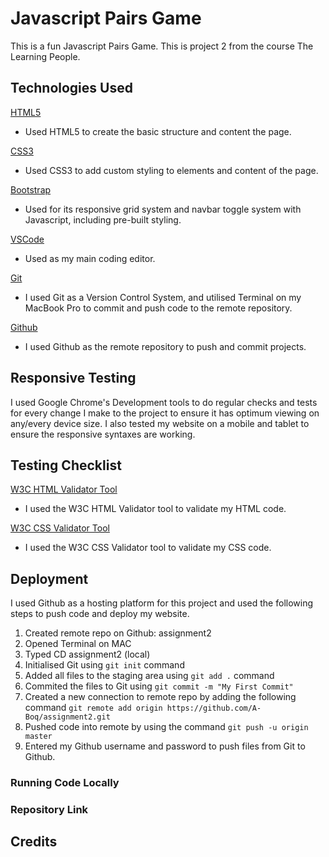 # Javascript Pairs Game

This is a fun Javascript Pairs Game. This is project 2 from the course The Learning People.

## Technologies Used
[HTML5](http://https://www.w3schools.com/html/) 
- Used HTML5 to create the basic structure and content the page.

[CSS3](https://www.w3schools.com/css/default.asp) 
- Used CSS3 to add custom styling to elements and content of the page.

[Bootstrap](http://getbootstrap.com) 
- Used for its responsive grid system and navbar toggle system with Javascript, including pre-built styling.

[VSCode](http://code.visualstudio.com)
- Used as my main coding editor.

[Git](https://git-scm.com) 
- I used Git as a Version Control System, and utilised Terminal on my MacBook Pro to commit and push code to the remote repository.

[Github](http://github.com) 
- I used Github as the remote repository to push and commit projects.

## Responsive Testing
I used Google Chrome's Development tools to do regular checks and tests for every change I make to the project to ensure it has optimum viewing on any/every device size. I also tested my website on a mobile and tablet to ensure the responsive syntaxes are working.

## Testing Checklist
[W3C HTML Validator Tool](http://Validator.w3.org) 
- I used the W3C HTML Validator tool to validate my HTML code.

[W3C CSS Validator Tool](https://jigsaw.w3.org/css-validator/#validate_by_input)
- I used the W3C CSS Validator tool to validate my CSS code.

## Deployment
I used Github as a hosting platform for this project and used the following steps to push code and deploy my website.

1. Created remote repo on Github: assignment2 
2. Opened Terminal on MAC
3. Typed CD assignment2 (local)
4. Initialised Git using `git init` command
5. Added all files to the staging area using `git add .` command
6. Commited the files to Git using `git commit -m "My First Commit"`
7. Created a new connection to remote repo by adding the following command `git remote add origin https://github.com/A-Boq/assignment2.git`
8. Pushed code into remote by using the command `git push -u origin master`
9. Entered my Github username and password to push files from Git to Github.

### Running Code Locally

### Repository Link

## Credits

